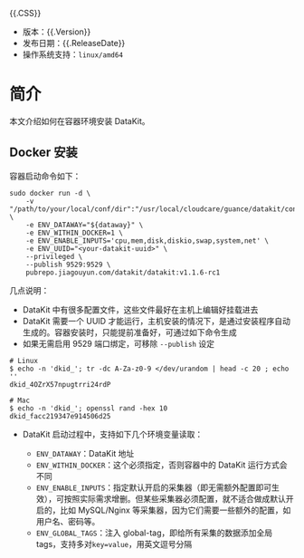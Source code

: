 {{.CSS}}

- 版本：{{.Version}}
- 发布日期：{{.ReleaseDate}}
- 操作系统支持：`linux/amd64`

# 简介

本文介绍如何在容器环境安装 DataKit。

## Docker 安装


容器启动命令如下：

```shell
sudo docker run -d \
	-v "/path/to/your/local/conf/dir":"/usr/local/cloudcare/guance/datakit/conf.d" \
	-e ENV_DATAWAY="${dataway}" \
	-e ENV_WITHIN_DOCKER=1 \
	-e ENV_ENABLE_INPUTS='cpu,mem,disk,diskio,swap,system,net' \
	-e ENV_UUID="<your-datakit-uuid>" \
	--privileged \
	--publish 9529:9529 \
	pubrepo.jiagouyun.com/datakit/datakit:v1.1.6-rc1
```

几点说明：

- DataKit 中有很多配置文件，这些文件最好在主机上编辑好挂载进去
- DataKit 需要一个 UUID 才能运行，主机安装的情况下，是通过安装程序自动生成的。容器安装时，只能提前准备好，可通过如下命令生成
- 如果无需启用 9529 端口绑定，可移除 `--publish` 设定

```shell
# Linux
$ echo -n 'dkid_'; tr -dc A-Za-z0-9 </dev/urandom | head -c 20 ; echo ''
dkid_4OZrX57npugtrri24rdP

# Mac
$ echo -n 'dkid_'; openssl rand -hex 10
dkid_facc219347e914506d25
```

- DataKit 启动过程中，支持如下几个环境变量读取：

	- `ENV_DATAWAY`：DataKit 地址
	- `ENV_WITHIN_DOCKER`：这个必须指定，否则容器中的 DataKit 运行方式会不同
	- `ENV_ENABLE_INPUTS`：指定默认开启的采集器（即无需额外配置即可生效），可按照实际需求增删。但某些采集器必须配置，就不适合做成默认开启的，比如 MySQL/Nginx 等采集器，因为它们需要一些额外的配置，如用户名、密码等。
	- `ENV_GLOBAL_TAGS`：注入 global-tag，即给所有采集的数据添加全局 tags，支持多对`key=value`，用英文逗号分隔
